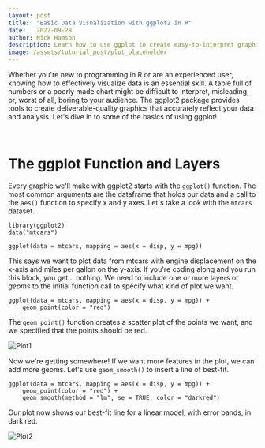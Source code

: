 ```yaml
---
layout: post
title:  "Basic Data Visualization with ggplot2 in R"
date:   2022-09-28
author: Nick Hamson
description: Learn how to use ggplot to create easy-to-interpret graphics that will catch your audience's attention!
image: /assets/tutorial_post/plot_placeholder
---
```


Whether you're new to programming in R or are an experienced user, knowing how to effectively visualize data is an essential skill. A table full of numbers or a poorly made chart might be difficult to interpret, misleading, or, worst of all, boring to your audience. The ggplot2 package provides tools to create deliverable-quality graphics that accurately reflect your data and analysis. Let's dive in to some of the basics of using ggplot!

&nbsp;
# The ggplot Function and Layers
Every graphic we'll make with ggplot2 starts with the `ggplot()` function. The most common arguments are the dataframe that holds our data and a call to the `aes()` function to specify x and y axes. Let's take a look with the `mtcars` dataset.
```
library(ggplot2)
data("mtcars")

ggplot(data = mtcars, mapping = aes(x = disp, y = mpg))
```
This says we want to plot data from mtcars with engine displacement on the x-axis and miles per gallon on the y-axis. If you're coding along and you run this block, you get... nothing. We need to include one or more layers or *geoms* to the initial function call to specify what kind of plot we want.
```
ggplot(data = mtcars, mapping = aes(x = disp, y = mpg)) + 
    geom_point(color = "red")
```
The `geom_point()` function creates a scatter plot of the points we want, and we specified that the points should be red.

![Plot1](https://raw.githubusercontent.com/nickhamson/stat386-projects/main/assets/tutorial_post/plot_zoom1.png)

Now we're getting somewhere! If we want more features in the plot, we can add more geoms. Let's use `geom_smooth()` to insert a line of best-fit.
```
ggplot(data = mtcars, mapping = aes(x = disp, y = mpg)) + 
    geom_point(color = "red") +
    geom_smooth(method = "lm", se = TRUE, color = "darkred")
```
Our plot now shows our best-fit line for a linear model, with error bands, in dark red.

![Plot2](https://raw.githubusercontent.com/nickhamson/stat386-projects/main/assets/tutorial_post/plot_zoom1.png)








